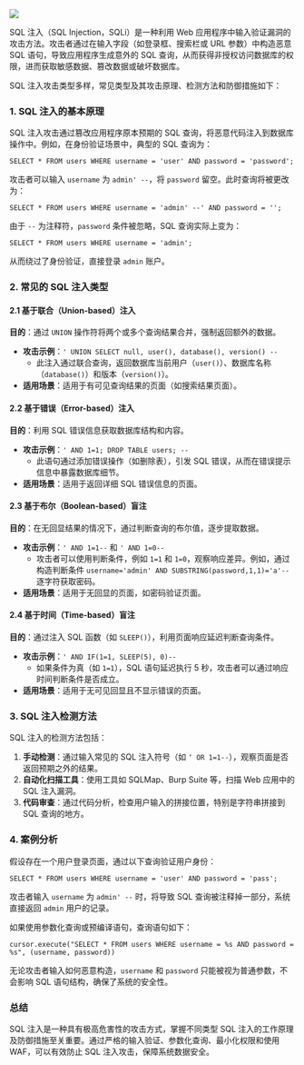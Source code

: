 [![](https://s2.loli.net/2024/11/21/SPFkmud9yOVBYXi.jpg)](https://s2.loli.net/2024/11/21/SPFkmud9yOVBYXi.jpg)

<p>SQL 注入（SQL Injection，SQLi）是一种利用 Web 应用程序中输入验证漏洞的攻击方法。攻击者通过在输入字段（如登录框、搜索栏或 URL 参数）中构造恶意 SQL 语句，导致应用程序生成意外的 SQL 查询，从而获得非授权访问数据库的权限，进而获取敏感数据、篡改数据或破坏数据库。</p>
<p>SQL 注入攻击类型多样，常见类型及其攻击原理、检测方法和防御措施如下：</p>
<h3>1. SQL 注入的基本原理</h3>
<p>SQL 注入攻击通过篡改应用程序原本预期的 SQL 查询，将恶意代码注入到数据库操作中。例如，在身份验证场景中，典型的 SQL 查询为：</p>
<pre><code class="language-sql">SELECT * FROM users WHERE username = 'user' AND password = 'password';</code></pre>
<p>攻击者可以输入 <code>username</code> 为 <code>admin' --</code>，将 <code>password</code> 留空。此时查询将被更改为：</p>
<pre><code class="language-sql">SELECT * FROM users WHERE username = 'admin' --' AND password = '';</code></pre>
<p>由于 <code>--</code> 为注释符，<code>password</code> 条件被忽略，SQL 查询实际上变为：</p>
<pre><code class="language-sql">SELECT * FROM users WHERE username = 'admin';</code></pre>
<p>从而绕过了身份验证，直接登录 <code>admin</code> 账户。</p>
<h3>2. 常见的 SQL 注入类型</h3>
<h4>2.1 基于联合（Union-based）注入</h4>
<p><strong>目的</strong>：通过 <code>UNION</code> 操作符将两个或多个查询结果合并，强制返回额外的数据。</p>
<ul>
<li><strong>攻击示例</strong>：<code>' UNION SELECT null, user(), database(), version() --</code>
<ul>
<li>此注入通过联合查询，返回数据库当前用户（<code>user()</code>）、数据库名称（<code>database()</code>）和版本（<code>version()</code>）。</li>
</ul></li>
<li><strong>适用场景</strong>：适用于有可见查询结果的页面（如搜索结果页面）。</li>
</ul>
<h4>2.2 基于错误（Error-based）注入</h4>
<p><strong>目的</strong>：利用 SQL 错误信息获取数据库结构和内容。</p>
<ul>
<li><strong>攻击示例</strong>：<code>' AND 1=1; DROP TABLE users; --</code>
<ul>
<li>此语句通过添加错误操作（如删除表），引发 SQL 错误，从而在错误提示信息中暴露数据库细节。</li>
</ul></li>
<li><strong>适用场景</strong>：适用于返回详细 SQL 错误信息的页面。</li>
</ul>
<h4>2.3 基于布尔（Boolean-based）盲注</h4>
<p><strong>目的</strong>：在无回显结果的情况下，通过判断查询的布尔值，逐步提取数据。</p>
<ul>
<li><strong>攻击示例</strong>：<code>' AND 1=1--</code> 和 <code>' AND 1=0--</code>
<ul>
<li>攻击者可以使用判断条件，例如 <code>1=1</code> 和 <code>1=0</code>，观察响应差异。例如，通过构造判断条件 <code>username='admin' AND SUBSTRING(password,1,1)='a'--</code> 逐字符获取密码。</li>
</ul></li>
<li><strong>适用场景</strong>：适用于无回显的页面，如密码验证页面。</li>
</ul>
<h4>2.4 基于时间（Time-based）盲注</h4>
<p><strong>目的</strong>：通过注入 SQL 函数（如 <code>SLEEP()</code>），利用页面响应延迟判断查询条件。</p>
<ul>
<li><strong>攻击示例</strong>：<code>' AND IF(1=1, SLEEP(5), 0)--</code>
<ul>
<li>如果条件为真（如 <code>1=1</code>），SQL 语句延迟执行 5 秒，攻击者可以通过响应时间判断条件是否成立。</li>
</ul></li>
<li><strong>适用场景</strong>：适用于无可见回显且不显示错误的页面。</li>
</ul>
<h3>3. SQL 注入检测方法</h3>
<p>SQL 注入的检测方法包括：</p>
<ol>
<li><strong>手动检测</strong>：通过输入常见的 SQL 注入符号（如 <code>‘ OR 1=1--</code>），观察页面是否返回预期之外的结果。</li>
<li><strong>自动化扫描工具</strong>：使用工具如 SQLMap、Burp Suite 等，扫描 Web 应用中的 SQL 注入漏洞。</li>
<li><strong>代码审查</strong>：通过代码分析，检查用户输入的拼接位置，特别是字符串拼接到 SQL 查询的地方。</li>
</ol>
<h3>4. 案例分析</h3>
<p>假设存在一个用户登录页面，通过以下查询验证用户身份：</p>
<pre><code class="language-sql">SELECT * FROM users WHERE username = 'user' AND password = 'pass';</code></pre>
<p>攻击者输入 <code>username</code> 为 <code>admin' --</code> 时，将导致 SQL 查询被注释掉一部分，系统直接返回 <code>admin</code> 用户的记录。</p>
<p>如果使用参数化查询或预编译语句，查询语句如下：</p>
<pre><code class="language-python">cursor.execute("SELECT * FROM users WHERE username = %s AND password = %s", (username, password))</code></pre>
<p>无论攻击者输入如何恶意构造，<code>username</code> 和 <code>password</code> 只能被视为普通参数，不会影响 SQL 语句结构，确保了系统的安全性。</p>
<h3>总结</h3>
<p>SQL 注入是一种具有极高危害性的攻击方式，掌握不同类型 SQL 注入的工作原理及防御措施至关重要。通过严格的输入验证、参数化查询、最小化权限和使用 WAF，可以有效防止 SQL 注入攻击，保障系统数据安全。</p>